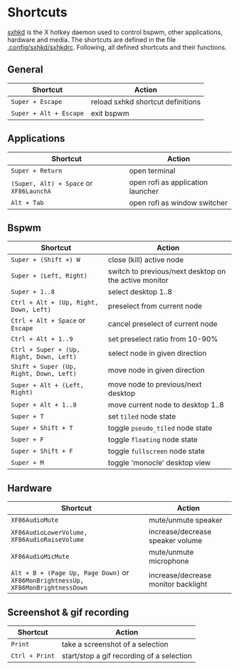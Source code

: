 # Shortcuts
[sxhkd](https://github.com/baskerville/sxhkd) is the X hotkey daemon used to control bspwm, other applications, hardware and media. The shortcuts are defined in the file [.config/sxhkd/sxhkdrc](sxhkdrc). Following, all defined shortcuts and their functions.

## General

Shortcut|Action
---|---
`Super + Escape`|reload sxhkd shortcut definitions
`Super + Alt + Escape`|exit bspwm

## Applications

Shortcut|Action
---|---
`Super + Return`|open terminal
`(Super, Alt) + Space` or `XF86LaunchA`|open rofi as application launcher
`Alt + Tab`|open rofi as window switcher

## Bspwm

Shortcut|Action
---|---
`Super + (Shift +) W`|close (kill) active node
`Super + (Left, Right)`|switch to previous/next desktop on the active monitor
`Super + 1..8`|select desktop 1..8
`Ctrl + Alt + (Up, Right, Down, Left)`|preselect from current node
`Ctrl + Alt + Space` or `Escape`|cancel preselect of current node
`Ctrl + Alt + 1..9`|set preselect ratio from 10-90%
`Ctrl + Super + (Up, Right, Down, Left)`|select node in given direction
`Shift + Super (Up, Right, Down, Left)`|move node in given direction
`Super + Alt + (Left, Right)`|move node to previous/next desktop
`Super + Alt + 1..8`|move current node to desktop 1..8
`Super + T`|set `tiled` node state
`Super + Shift + T`|toggle `pseudo_tiled` node state
`Super + F`|toggle `floating` node state
`Super + Shift + F`|toggle `fullscreen` node state
`Super + M`|toggle 'monocle' desktop view

## Hardware

Shortcut|Action
---|---
`XF86AudioMute`|mute/unmute speaker
`XF86AudioLowerVolume, XF86AudioRaiseVolume`|increase/decrease speaker volume
`XF86AudioMicMute`|mute/unmute microphone
`Alt + B + (Page Up, Page Down)` or `XF86MonBrightnessUp, XF86MonBrightnessDown`|increase/decrease monitor backlight

## Screenshot & gif recording
Shortcut|Action
---|---
`Print`|take a screenshot of a selection
`Ctrl + Print`|start/stop a gif recording of a selection